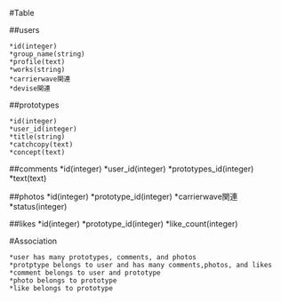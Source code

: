 #Table

##users

    *id(integer)
    *group_name(string)
    *profile(text)
    *works(string)
    *carrierwave関連
    *devise関連

##prototypes

    *id(integer)
    *user_id(integer)
    *title(string)
    *catchcopy(text)
    *concept(text)

##comments
    *id(integer)
    *user_id(integer)
    *prototypes_id(integer)
    *text(text)

##photos
    *id(integer)
    *prototype_id(integer)
    *carrierwave関連
    *status(integer)

##likes
    *id(integer)
    *prototype_id(integer)
    *like_count(integer)

#Association

    *user has many prototypes, comments, and photos
    *protptype belongs to user and has many comments,photos, and likes
    *comment belongs to user and prototype
    *photo belongs to prototype
    *like belongs to prototype

